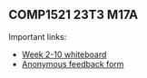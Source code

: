 ## COMP1521 23T3 M17A

Important links:

- [Week 2-10 whiteboard](https://miro.com/app/board/uXjVMjq11bE=)
- [Anonymous feedback form](https://forms.gle/n3qrZtnEicouQH829)

